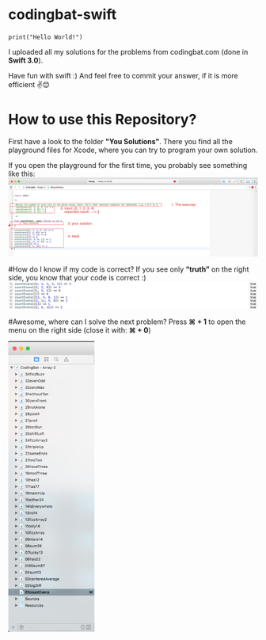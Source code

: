 # codingbat-swift
`print("Hello World!")`

I uploaded all my solutions for the problems from codingbat.com (done in <b>Swift 3.0</b>).

Have fun with swift :)
And feel free to commit your answer, if it is more efficient ✌️😊


# How to use this Repository?
First have a look to the folder <b>"You Solutions"</b>.
There you find all the playground files for Xcode, where you can try to program your own solution.

If you open the playground for the first time, you probably see something like this:
<img alt="Image 1" src="https://raw.githubusercontent.com/Marceeelll/codingbat-swift/master/readme%20images/image1.png">


#How do I know if my code is correct?
If you see only <b>“truth”</b> on the right side, you know that your code is correct :)
<img alt="Image 2" src="https://raw.githubusercontent.com/Marceeelll/codingbat-swift/master/readme%20images/image2.png">

#Awesome, where can I solve the next problem?
Press <b>⌘ + 1</b> to open the menu on the right side (close it with: <b>⌘ + 0</b>)

<img alt="Image 3" height="587" width="174" src="https://raw.githubusercontent.com/Marceeelll/codingbat-swift/master/readme%20images/image3.png">

